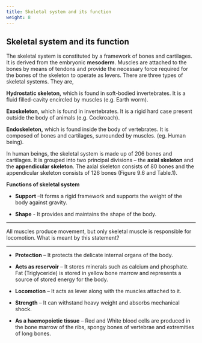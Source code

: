 ```yaml
---
title: Skeletal system and its function
weight: 8
---
```


## Skeletal system and its function


The skeletal system is constituted by a framework of bones and cartilages. It is derived from the embryonic **mesoderm**. Muscles are attached to the bones by means of tendons and provide the necessary force required for the bones of the skeleton to operate as levers. There are three types of skeletal systems. They are,

**Hydrostatic skeleton,** which is found in soft-bodied invertebrates. It is a fluid filled-cavity encircled by muscles (e.g. Earth worm).

**Exoskeleton,** which is found in invertebrates. It is a rigid hard case present outside the body of animals (e.g. Cockroach).

**Endoskeleton,** which is found inside the body of vertebrates. It is composed of bones and cartilages, surrounded by muscles. (eg. Human being).

In human beings, the skeletal system is made up of 206 bones and cartilages. It is grouped into two principal divisions – the **axial skeleton** and the **appendicular skeleton**. The axial skeleton consists of 80 bones and the appendicular skeleton consists of 126 bones (Figure 9.6 and Table.1).

**Functions of skeletal system** 
- **Support** –It forms a rigid framework
and supports the weight of the body against gravity.

- **Shape** - It provides and maintains the shape of the body. 

----
All muscles produce movement, but only skeletal muscle is responsible for locomotion. What is meant by this statement?

----
- **Protection** – It protects the delicate internal organs of the body.

- **Acts as reservoir** – It stores minerals such as calcium and phosphate. Fat (Triglyceride) is stored in yellow bone marrow and represents a source of stored energy for the body.

- **Locomotion** – It acts as lever along with the muscles attached to it.

- **Strength** – It can withstand heavy weight and absorbs mechanical shock.

- **As a haemopoietic tissue** – Red and White blood cells are produced in the bone marrow of the ribs, spongy bones of vertebrae and extremities of long bones.

